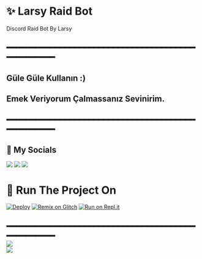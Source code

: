 <h1 align="left">✨ Larsy Raid Bot </h1>

Discord Raid Bot By Larsy
<h2 align="left">
 ━━━━━━━━━━━━━━━━━━━━━━━━━━━━━━━━━━━━━━━━━━━━━━━━━
<h2 align="left">
Güle Güle Kullanın :)
<h2 align="left">
Emek Veriyorum Çalmassanız Sevinirim.
<h2 align="left">
━━━━━━━━━━━━━━━━━━━━━━━━━━━━━━━━━━━━━━━━━━━━━━━━━        
<h2 align="left">📌 My Socials</h2>
<a href="https://www.youtube.com/channel/UCaxXlV6RgG2pPG7uDEOBcgQ" target"blank_"><img src="https://img.shields.io/badge/Youtube%20-7289DA.svg?&style=for-the-badge&logo=youtube&logoColor=white"></a>
<a href="https://discord.gg/hAnJSv9GdU" target"blank_"><img src="https://img.shields.io/badge/DISCORD%20-7289DA.svg?&style=for-the-badge&logo=discord&logoColor=white"></a>
<a href="https://github.com/LarsyDev" target"blank_"><img src="https://img.shields.io/badge/GITHUB%20-7289DA.svg?&style=for-the-badge&logo=github&logoColor=white"></a>
                         

<h1 align="left">💨 Run The Project On</h1>

[![Deploy](https://www.herokucdn.com/deploy/button.svg)](https://heroku.com/deploy?template=https://github.com/LarsyDev/Larsy-V12-Raid-Bot)
[![Remix on Glitch](https://cdn.glitch.com/2703baf2-b643-4da7-ab91-7ee2a2d00b5b%2Fremix-button.svg)](https://glitch.com/edit/#!/import/github/LarsyDev/Larsy-V12-Raid-Bot)
[![Run on Repl.it](https://svgshare.com/i/XSv.svg)](https://repl.it/github/LarsyDev/Larsy-V12-Raid-Bot)

<h2 align="left">
━━━━━━━━━━━━━━━━━━━━━━━━━━━━━━━━━━━━━━━━━━━━━━━━━ 
<div align="left"><img src="https://i.ibb.co/7QfwQMb/standard.gif"></div>
<div align="left"><img src="https://cdn.discordapp.com/attachments/843522701132824626/845434847026479144/unknown.png"></div>
